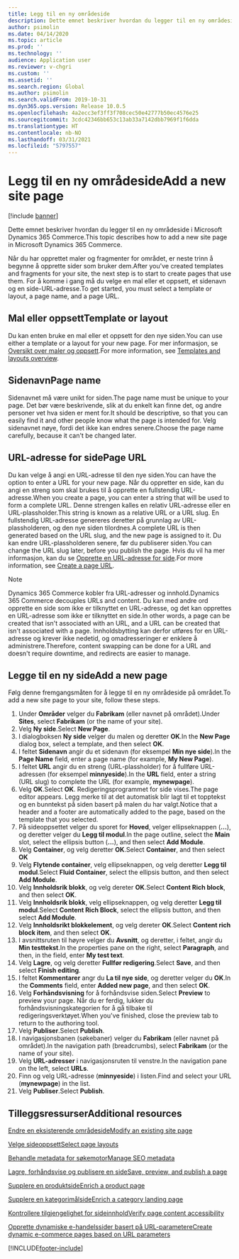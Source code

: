 ```yaml
---
title: Legg til en ny områdeside
description: Dette emnet beskriver hvordan du legger til en ny områdeside i Microsoft Dynamics 365 Commerce.
author: psimolin
ms.date: 04/14/2020
ms.topic: article
ms.prod: ''
ms.technology: ''
audience: Application user
ms.reviewer: v-chgri
ms.custom: ''
ms.assetid: ''
ms.search.region: Global
ms.author: psimolin
ms.search.validFrom: 2019-10-31
ms.dyn365.ops.version: Release 10.0.5
ms.openlocfilehash: 4a2ecc3ef3ff3f708cec50e42777b50ec4576e25
ms.sourcegitcommit: 3cdc42346bb653c13ab33a7142dbb7969f1f6dda
ms.translationtype: HT
ms.contentlocale: nb-NO
ms.lasthandoff: 03/31/2021
ms.locfileid: "5797557"
---
```

# <a name="add-a-new-site-page"></a><span data-ttu-id="c8305-103">Legg til en ny områdeside</span><span class="sxs-lookup"><span data-stu-id="c8305-103">Add a new site page</span></span>

[!include [banner](includes/banner.md)]

<span data-ttu-id="c8305-104">Dette emnet beskriver hvordan du legger til en ny områdeside i Microsoft Dynamics 365 Commerce.</span><span class="sxs-lookup"><span data-stu-id="c8305-104">This topic describes how to add a new site page in Microsoft Dynamics 365 Commerce.</span></span>

<span data-ttu-id="c8305-105">Når du har opprettet maler og fragmenter for området, er neste trinn å begynne å opprette sider som bruker dem.</span><span class="sxs-lookup"><span data-stu-id="c8305-105">After you've created templates and fragments for your site, the next step is to start to create pages that use them.</span></span> <span data-ttu-id="c8305-106">For å komme i gang må du velge en mal eller et oppsett, et sidenavn og en side-URL-adresse.</span><span class="sxs-lookup"><span data-stu-id="c8305-106">To get started, you must select a template or layout, a page name, and a page URL.</span></span>

## <a name="template-or-layout"></a><span data-ttu-id="c8305-107">Mal eller oppsett</span><span class="sxs-lookup"><span data-stu-id="c8305-107">Template or layout</span></span>

<span data-ttu-id="c8305-108">Du kan enten bruke en mal eller et oppsett for den nye siden.</span><span class="sxs-lookup"><span data-stu-id="c8305-108">You can use either a template or a layout for your new page.</span></span> <span data-ttu-id="c8305-109">For mer informasjon, se [Oversikt over maler og oppsett](templates-layouts-overview.md).</span><span class="sxs-lookup"><span data-stu-id="c8305-109">For more information, see [Templates and layouts overview](templates-layouts-overview.md).</span></span>

## <a name="page-name"></a><span data-ttu-id="c8305-110">Sidenavn</span><span class="sxs-lookup"><span data-stu-id="c8305-110">Page name</span></span>

<span data-ttu-id="c8305-111">Sidenavnet må være unikt for siden.</span><span class="sxs-lookup"><span data-stu-id="c8305-111">The page name must be unique to your page.</span></span> <span data-ttu-id="c8305-112">Det bør være beskrivende, slik at du enkelt kan finne det, og andre personer vet hva siden er ment for.</span><span class="sxs-lookup"><span data-stu-id="c8305-112">It should be descriptive, so that you can easily find it and other people know what the page is intended for.</span></span> <span data-ttu-id="c8305-113">Velg sidenavnet nøye, fordi det ikke kan endres senere.</span><span class="sxs-lookup"><span data-stu-id="c8305-113">Choose the page name carefully, because it can't be changed later.</span></span>

## <a name="page-url"></a><span data-ttu-id="c8305-114">URL-adresse for side</span><span class="sxs-lookup"><span data-stu-id="c8305-114">Page URL</span></span>

<span data-ttu-id="c8305-115">Du kan velge å angi en URL-adresse til den nye siden.</span><span class="sxs-lookup"><span data-stu-id="c8305-115">You can have the option to enter a URL for your new page.</span></span> <span data-ttu-id="c8305-116">Når du oppretter en side, kan du angi en streng som skal brukes til å opprette en fullstendig URL-adresse.</span><span class="sxs-lookup"><span data-stu-id="c8305-116">When you create a page, you can enter a string that will be used to form a complete URL.</span></span> <span data-ttu-id="c8305-117">Denne strengen kalles en relativ URL-adresse eller en URL-plassholder.</span><span class="sxs-lookup"><span data-stu-id="c8305-117">This string is known as a relative URL or a URL slug.</span></span> <span data-ttu-id="c8305-118">En fullstendig URL-adresse genereres deretter på grunnlag av URL-plassholderen, og den nye siden tilordnes.</span><span class="sxs-lookup"><span data-stu-id="c8305-118">A complete URL is then generated based on the URL slug, and the new page is assigned to it.</span></span> <span data-ttu-id="c8305-119">Du kan endre URL-plassholderen senere, før du publiserer siden.</span><span class="sxs-lookup"><span data-stu-id="c8305-119">You can change the URL slug later, before you publish the page.</span></span> <span data-ttu-id="c8305-120">Hvis du vil ha mer informasjon, kan du se [Opprette en URL-adresse for side](create-page-URL.md).</span><span class="sxs-lookup"><span data-stu-id="c8305-120">For more information, see [Create a page URL](create-page-URL.md).</span></span>

> [!NOTE]
> <span data-ttu-id="c8305-121">Dynamics 365 Commerce kobler fra URL-adresser og innhold.</span><span class="sxs-lookup"><span data-stu-id="c8305-121">Dynamics 365 Commerce decouples URLs and content.</span></span> <span data-ttu-id="c8305-122">Du kan med andre ord opprette en side som ikke er tilknyttet en URL-adresse, og det kan opprettes en URL-adresse som ikke er tilknyttet en side.</span><span class="sxs-lookup"><span data-stu-id="c8305-122">In other words, a page can be created that isn't associated with an URL, and a URL can be created that isn't associated with a page.</span></span> <span data-ttu-id="c8305-123">Innholdsbytting kan derfor utføres for en URL-adresse og krever ikke nedetid, og omadresseringer er enklere å administrere.</span><span class="sxs-lookup"><span data-stu-id="c8305-123">Therefore, content swapping can be done for a URL and doesn't require downtime, and redirects are easier to manage.</span></span>

## <a name="add-a-new-page"></a><span data-ttu-id="c8305-124">Legge til en ny side</span><span class="sxs-lookup"><span data-stu-id="c8305-124">Add a new page</span></span>

<span data-ttu-id="c8305-125">Følg denne fremgangsmåten for å legge til en ny områdeside på området.</span><span class="sxs-lookup"><span data-stu-id="c8305-125">To add a new site page to your site, follow these steps.</span></span>

1. <span data-ttu-id="c8305-126">Under **Områder** velger du **Fabrikam** (eller navnet på området).</span><span class="sxs-lookup"><span data-stu-id="c8305-126">Under **Sites**, select **Fabrikam** (or the name of your site).</span></span>
1. <span data-ttu-id="c8305-127">Velg **Ny side**.</span><span class="sxs-lookup"><span data-stu-id="c8305-127">Select **New Page**.</span></span>
1. <span data-ttu-id="c8305-128">I dialogboksen **Ny side** velger du malen og deretter **OK**.</span><span class="sxs-lookup"><span data-stu-id="c8305-128">In the **New Page** dialog box, select a template, and then select **OK**.</span></span>
1. <span data-ttu-id="c8305-129">I feltet **Sidenavn** angir du et sidenavn (for eksempel **Min nye side**).</span><span class="sxs-lookup"><span data-stu-id="c8305-129">In the **Page Name** field, enter a page name (for example, **My New Page**).</span></span>
1. <span data-ttu-id="c8305-130">I feltet **URL** angir du en streng (URL-plassholder) for å fullføre URL-adressen (for eksempel **minnyeside**).</span><span class="sxs-lookup"><span data-stu-id="c8305-130">In the **URL** field, enter a string (URL slug) to complete the URL (for example, **mynewpage**).</span></span>
1. <span data-ttu-id="c8305-131">Velg **OK**.</span><span class="sxs-lookup"><span data-stu-id="c8305-131">Select **OK**.</span></span> <span data-ttu-id="c8305-132">Redigeringsprogrammet for side vises.</span><span class="sxs-lookup"><span data-stu-id="c8305-132">The page editor appears.</span></span> <span data-ttu-id="c8305-133">Legg merke til at det automatisk blir lagt til et topptekst og en bunntekst på siden basert på malen du har valgt.</span><span class="sxs-lookup"><span data-stu-id="c8305-133">Notice that a header and a footer are automatically added to the page, based on the template that you selected.</span></span>
1. <span data-ttu-id="c8305-134">På sideoppsettet velger du sporet for **Hoved**, velger ellipseknappen (**...**), og deretter velger du **Legg til modul**.</span><span class="sxs-lookup"><span data-stu-id="c8305-134">In the page outline, select the **Main** slot, select the ellipsis button (**...**), and then select **Add Module**.</span></span>
1. <span data-ttu-id="c8305-135">Velg **Container**, og velg deretter **OK**.</span><span class="sxs-lookup"><span data-stu-id="c8305-135">Select **Container**, and then select **OK**</span></span>
1. <span data-ttu-id="c8305-136">Velg **Flytende container**, velg ellipseknappen, og velg deretter **Legg til modul**.</span><span class="sxs-lookup"><span data-stu-id="c8305-136">Select **Fluid Container**, select the ellipsis button, and then select **Add Module**.</span></span>
1. <span data-ttu-id="c8305-137">Velg **Innholdsrik blokk**, og velg dereter **OK**.</span><span class="sxs-lookup"><span data-stu-id="c8305-137">Select **Content Rich block**, and then select **OK**.</span></span>
1. <span data-ttu-id="c8305-138">Velg **Innholdsrik blokk**, velg ellipseknappen, og velg deretter **Legg til modul**.</span><span class="sxs-lookup"><span data-stu-id="c8305-138">Select **Content Rich Block**, select the ellipsis button, and then select **Add Module**.</span></span>
1. <span data-ttu-id="c8305-139">Velg **Innholdsrikt blokkelement**, og velg dereter **OK**.</span><span class="sxs-lookup"><span data-stu-id="c8305-139">Select **Content rich block item**, and then select **OK**.</span></span>
1. <span data-ttu-id="c8305-140">I avsnittsruten til høyre velger du **Avsnitt**, og deretter, i feltet, angir du **Min testtekst**.</span><span class="sxs-lookup"><span data-stu-id="c8305-140">In the properties pane on the right, select **Paragraph**, and then, in the field, enter **My test text**.</span></span>
1. <span data-ttu-id="c8305-141">Velg **Lagre**, og velg deretter **Fullfør redigering**.</span><span class="sxs-lookup"><span data-stu-id="c8305-141">Select **Save**, and then select **Finish editing**.</span></span>
1. <span data-ttu-id="c8305-142">I feltet **Kommentarer** angr du **La til nye side**, og deretter velger du **OK**.</span><span class="sxs-lookup"><span data-stu-id="c8305-142">In the **Comments** field, enter **Added new page**, and then select **OK**.</span></span>
1. <span data-ttu-id="c8305-143">Velg **Forhåndsvisning** for å forhåndsvise siden.</span><span class="sxs-lookup"><span data-stu-id="c8305-143">Select **Preview** to preview your page.</span></span> <span data-ttu-id="c8305-144">Når du er ferdig, lukker du forhåndsvisningskategorien for å gå tilbake til redigeringsverktøyet.</span><span class="sxs-lookup"><span data-stu-id="c8305-144">When you've finished, close the preview tab to return to the authoring tool.</span></span>
1. <span data-ttu-id="c8305-145">Velg **Publiser**.</span><span class="sxs-lookup"><span data-stu-id="c8305-145">Select **Publish**.</span></span>
1. <span data-ttu-id="c8305-146">I navigasjonsbanen (søkebaner) velger du **Fabrikam** (eller navnet på området).</span><span class="sxs-lookup"><span data-stu-id="c8305-146">In the navigation path (breadcrumbs), select **Fabrikam** (or the name of your site).</span></span>
1. <span data-ttu-id="c8305-147">Velg **URL-adresser** i navigasjonsruten til venstre.</span><span class="sxs-lookup"><span data-stu-id="c8305-147">In the navigation pane on the left, select **URLs**.</span></span>
1. <span data-ttu-id="c8305-148">Finn og velg URL-adresse (**minnyeside**) i listen.</span><span class="sxs-lookup"><span data-stu-id="c8305-148">Find and select your URL (**mynewpage**) in the list.</span></span>
1. <span data-ttu-id="c8305-149">Velg **Publiser**.</span><span class="sxs-lookup"><span data-stu-id="c8305-149">Select **Publish**.</span></span>

## <a name="additional-resources"></a><span data-ttu-id="c8305-150">Tilleggsressurser</span><span class="sxs-lookup"><span data-stu-id="c8305-150">Additional resources</span></span>

[<span data-ttu-id="c8305-151">Endre en eksisterende områdeside</span><span class="sxs-lookup"><span data-stu-id="c8305-151">Modify an existing site page</span></span>](modify-existing-page.md)

[<span data-ttu-id="c8305-152">Velge sideoppsett</span><span class="sxs-lookup"><span data-stu-id="c8305-152">Select page layouts</span></span>](select-page-layouts.md)

[<span data-ttu-id="c8305-153">Behandle metadata for søkemotor</span><span class="sxs-lookup"><span data-stu-id="c8305-153">Manage SEO metadata</span></span>](manage-seo-metadata.md)

[<span data-ttu-id="c8305-154">Lagre, forhåndsvise og publisere en side</span><span class="sxs-lookup"><span data-stu-id="c8305-154">Save, preview, and publish a page</span></span>](save-preview-publish-page.md)

[<span data-ttu-id="c8305-155">Supplere en produktside</span><span class="sxs-lookup"><span data-stu-id="c8305-155">Enrich a product page</span></span>](enrich-product-page.md)

[<span data-ttu-id="c8305-156">Supplere en kategorimålside</span><span class="sxs-lookup"><span data-stu-id="c8305-156">Enrich a category landing page</span></span>](enrich-category-page.md)

[<span data-ttu-id="c8305-157">Kontrollere tilgjengelighet for sideinnhold</span><span class="sxs-lookup"><span data-stu-id="c8305-157">Verify page content accessibility</span></span>](verify-accessibility.md)

[<span data-ttu-id="c8305-158">Opprette dynamiske e-handelssider basert på URL-parametere</span><span class="sxs-lookup"><span data-stu-id="c8305-158">Create dynamic e-commerce pages based on URL parameters</span></span>](create-dynamic-pages.md)


[!INCLUDE[footer-include](../includes/footer-banner.md)]
